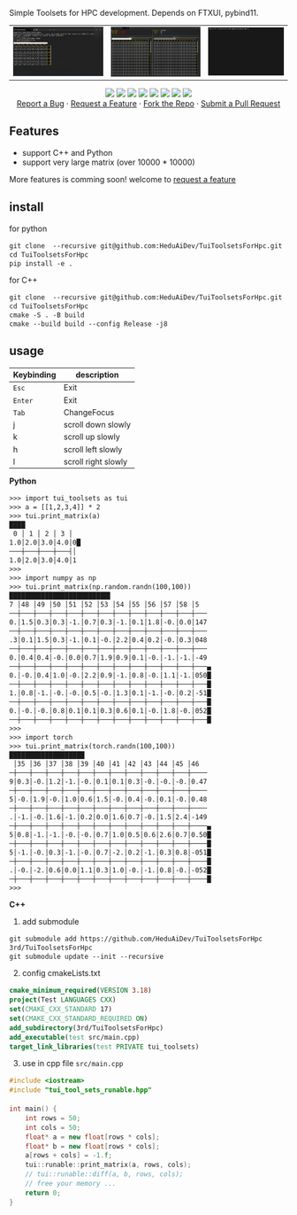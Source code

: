 Simple Toolsets for HPC development. Depends on FTXUI, pybind11.

<table>
  <tr>
    <td>
      <img src="./assets/largematrix.gif"/>
    </td>
    <td>
      <img src="./assets/diff.gif"/>
    </td>
    <td>
      <img src="./assets/printmatrx.gif"/>
    </td>
  </tr>
</table>

<p align="center">
  <a href="#"><img src="https://img.shields.io/badge/c++-%2300599C.svg?style=flat&logo=c%2B%2B&logoColor=white"></img></a>
  <a href="#"><img src="https://img.shields.io/badge/python-%2300599C.svg?style=flat&logo=Python&logoColor=white"></img></a>
  <a href="https://opensource.org/license/mit"><img src="https://img.shields.io/github/license/HeduAiDev/TuiToolsetsForHpc?color=black"></img></a>
  <a href="#"><img src="https://img.shields.io/github/stars/HeduAiDev/TuiToolsetsForHpc"></img></a>
  <a href="#"><img src="https://img.shields.io/github/forks/HeduAiDev/TuiToolsetsForHpc"></img></a>
  <a href="#"><img src="https://img.shields.io/github/repo-size/HeduAiDev/TuiToolsetsForHpc"></img></a>
  <a href="https://github.com/HeduAiDev/TuiToolsetsForHpc/graphs/contributors"><img src="https://img.shields.io/github/contributors/HeduAiDev/TuiToolsetsForHpc?color=blue"></img></a>
  <a href="https://github.com/HeduAiDev/TuiToolsetsForHpc/issues"><img src="https://img.shields.io/github/issues/HeduAiDev/TuiToolsetsForHpc"></img></a>
<br/>
  <a href="https://github.com/HeduAiDev/TuiToolsetsForHpc/issues/new">Report a Bug</a> ·
  <a href="https://github.com/HeduAiDev/TuiToolsetsForHpc/issues/new">Request a Feature</a> ·
  <a href="https://github.com/HeduAiDev/TuiToolsetsForHpc/fork">Fork the Repo</a> ·
  <a href="https://github.com/HeduAiDev/TuiToolsetsForHpc/compare">Submit a Pull Request</a>
</br>
</p>


## Features
- support C++ and Python
- support very large matrix (over 10000 * 10000)


More features is comming soon! welcome to <a href="https://github.com/HeduAiDev/TuiToolsetsForHpc/issues/new">request a feature</a>


## install
for python
~~~shell
git clone  --recursive git@github.com:HeduAiDev/TuiToolsetsForHpc.git
cd TuiToolsetsForHpc
pip install -e .
~~~
for C++
~~~shell
git clone  --recursive git@github.com:HeduAiDev/TuiToolsetsForHpc.git
cd TuiToolsetsForHpc
cmake -S . -B build
cmake --build build --config Release -j8
~~~

## usage
| Keybinding | description         |
| ---------- | ------------------- |
| `Esc`      | Exit                |
| `Enter`    | Exit                |
| `Tab`      | ChangeFocus         |
| j          | scroll down slowly  |
| k          | scroll up slowly    |
| h          | scroll left slowly  |
| l          | scroll right slowly |




**Python**

~~~shell
>>> import tui_toolsets as tui
>>> a = [[1,2,3,4]] * 2
>>> tui.print_matrix(a)
████
 0 │ 1 │ 2 │ 3 │
1.0│2.0│3.0│4.0│0█
───┼───┼───┼───┤│
1.0│2.0│3.0│4.0│1
>>>
>>> import numpy as np
>>> tui.print_matrix(np.random.randn(100,100))
█████████████████████████▌
7 │48 │49 │50 │51 │52 │53 │54 │55 │56 │57 │58 │5
──┼───┼───┼───┼───┼───┼───┼───┼───┼───┼───┼───┼───
0.│1.5│0.3│0.3│-1.│0.7│0.3│-1.│0.1│1.8│-0.│0.0│147
──┼───┼───┼───┼───┼───┼───┼───┼───┼───┼───┼───┼───
.3│0.1│1.5│0.3│-1.│0.1│-0.│2.2│0.4│0.2│-0.│0.3│048
──┼───┼───┼───┼───┼───┼───┼───┼───┼───┼───┼───┼───
0.│0.4│0.4│-0.│0.0│0.7│1.9│0.9│0.1│-0.│-1.│-1.│-49
──┼───┼───┼───┼───┼───┼───┼───┼───┼───┼───┼───┼───▄
0.│-0.│0.4│1.0│-0.│2.2│0.9│-1.│0.8│-0.│1.1│-1.│050█
──┼───┼───┼───┼───┼───┼───┼───┼───┼───┼───┼───┼───█
1.│0.8│-1.│-0.│-0.│0.5│-0.│1.3│0.1│-1.│-0.│0.2│-51█
──┼───┼───┼───┼───┼───┼───┼───┼───┼───┼───┼───┼───█
0.│-0.│-0.│0.8│0.1│0.1│0.3│0.6│0.1│-0.│1.8│-0.│052█
──┼───┼───┼───┼───┼───┼───┼───┼───┼───┼───┼───┼───█
>>>
>>> import torch
>>> tui.print_matrix(torch.randn(100,100))
███████████████████
 │35 │36 │37 │38 │39 │40 │41 │42 │43 │44 │45 │46
─┼───┼───┼───┼───┼───┼───┼───┼───┼───┼───┼───┼────
9│0.3│-0.│1.2│-1.│-0.│0.1│0.1│0.3│-0.│-0.│-0.│0.47
─┼───┼───┼───┼───┼───┼───┼───┼───┼───┼───┼───┼────
5│-0.│1.9│-0.│1.0│0.6│1.5│-0.│0.4│-0.│0.1│-0.│0.48
─┼───┼───┼───┼───┼───┼───┼───┼───┼───┼───┼───┼────
.│-1.│-0.│1.6│-1.│0.2│0.0│1.6│0.7│-0.│1.5│2.4│-149
─┼───┼───┼───┼───┼───┼───┼───┼───┼───┼───┼───┼────▄
5│0.8│-1.│-1.│-0.│-0.│0.7│1.0│0.5│0.6│2.6│0.7│0.50█
─┼───┼───┼───┼───┼───┼───┼───┼───┼───┼───┼───┼────█
5│-1.│-0.│0.3│-1.│-0.│0.7│-2.│0.2│-1.│0.3│0.8│-051█
─┼───┼───┼───┼───┼───┼───┼───┼───┼───┼───┼───┼────█
.│-0.│-2.│0.6│0.0│1.1│0.3│1.0│-0.│-1.│0.8│-0.│-052█
─┼───┼───┼───┼───┼───┼───┼───┼───┼───┼───┼───┼────█
>>>

~~~

**C++**

1. add submodule

~~~shell
git submodule add https://github.com/HeduAiDev/TuiToolsetsForHpc 3rd/TuiToolsetsForHpc
git submodule update --init --recursive
~~~
2. config cmakeLists.txt
~~~CMake
cmake_minimum_required(VERSION 3.18)
project(Test LANGUAGES CXX)
set(CMAKE_CXX_STANDARD 17)
set(CMAKE_CXX_STANDARD_REQUIRED ON)
add_subdirectory(3rd/TuiToolsetsForHpc)
add_executable(test src/main.cpp)
target_link_libraries(test PRIVATE tui_toolsets)
~~~
3. use in cpp file `src/main.cpp`
~~~cpp
#include <iostream>
#include "tui_tool_sets_runable.hpp"

int main() {
    int rows = 50;
    int cols = 50;
    float* a = new float[rows * cols];
    float* b = new float[rows * cols];
    a[rows + cols] = -1.f;
    tui::runable::print_matrix(a, rows, cols);
    // tui::runable::diff(a, b, rows, cols);
    // free your memory ...
    return 0;
}
~~~